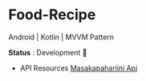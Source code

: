 # Food-Recipe
Android | Kotlin | MVVM Pattern 

**Status** : Development :hammer:

* API Resources [Masakapahariini Api](https://github.com/tomorisakura/unofficial-masakapahariini-api)

